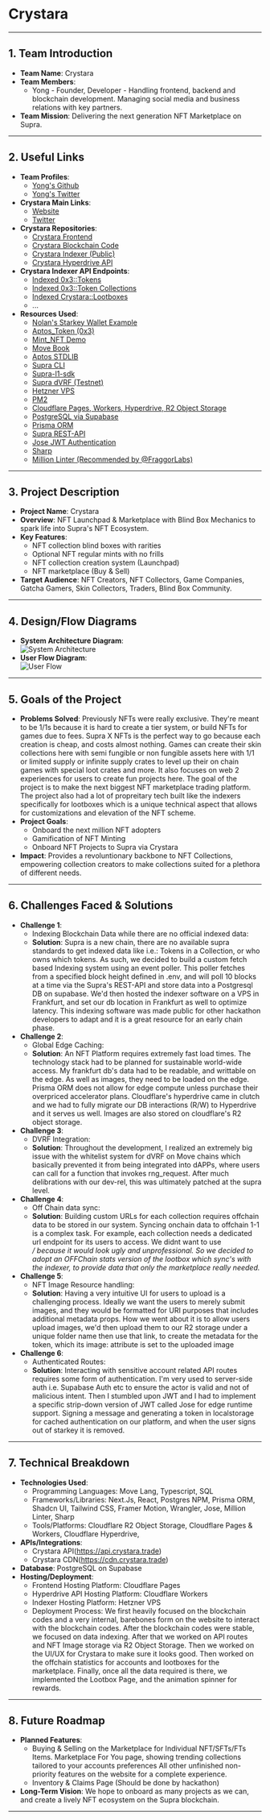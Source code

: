 # Crystara

---

## 1. Team Introduction
- **Team Name**: Crystara
- **Team Members**:
  - Yong - Founder, Developer - Handling frontend, backend and blockchain development. Managing social media and business relations with key partners.
- **Team Mission**: Delivering the next generation NFT Marketplace on Supra. 

---

## 2. Useful Links
- **Team Profiles**:
  - [Yong's Github](https://github.com/tyhh00)
  - [Yong's Twitter](https://x.com/tyhho0)
- **Crystara Main Links**:
  - [Website](https://crystara.trade/)
  - [Twitter](https://x.com/CrystaraMarkets)
- **Crystara Repositories**:
  - [Crystara Frontend](https://github.com/tyhh00/BlindBox_ProductionSite)
  - [Crystara Blockchain Code](https://github.com/tyhh00/BlindBoxMarketplaceV1)
  - [Crystara Indexer (Public)](https://github.com/tyhh00/Crystara_Indexer)
  - [Crystara Hyperdrive API](https://github.com/tyhh00/crystara-hyperdriver)
- **Crystara Indexer API Endpoints**:
  - [Indexed 0x3::Tokens](https://api.crystara.trade/api/tokens)
  - [Indexed 0x3::Token Collections](https://api.crystara.trade/api/token-collections)
  - [Indexed Crystara::Lootboxes](https://api.crystara.trade/api/lootboxes)
  - ...
- **Resources Used**:
  - [Nolan's Starkey Wallet Example](https://github.com/nolan-supra/starkey-demo/tree/main)
  - [Aptos_Token (0x3)](https://github.com/Entropy-Foundation/aptos-core/blob/dev/aptos-move/framework/aptos-token-objects/sources/aptos_token.move)
  - [Mint_NFT Demo](https://github.com/aptos-labs/aptos-core/blob/main/aptos-move/move-examples/mint_nft/2-Using-Resource-Account/sources/create_nft_with_resource_account.move)
  - [Move Book](https://move-book.com/reference/introduction.html)
  - [Aptos STDLIB](https://github.com/Entropy-Foundation/aptos-core/tree/dev/aptos-move/framework/aptos-stdlib)
  - [Supra CLI](https://docs.supra.com/move/cli-commands)
  - [Supra-l1-sdk](https://github.com/Entropy-Foundation/supra-l1-sdk/tree/master)
  - [Supra dVRF (Testnet)](https://github.com/Entropy-Foundation/vrf-interface)
  - [Hetzner VPS](https://www.hetzner.com/)
  - [PM2](https://www.npmjs.com/package/pm2)
  - [Cloudflare Pages, Workers, Hyperdrive, R2 Object Storage](https://workers.cloudflare.com/built-with/collections/Pages/)
  - [PostgreSQL via Supabase](https://supabase.com/)
  - [Prisma ORM](https://www.prisma.io/)
  - [Supra REST-API](https://docs.supra.com/move/rest-api)
  - [Jose JWT Authentication](https://www.npmjs.com/package/jose)
  - [Sharp](https://www.npmjs.com/package/sharp)
  - [Million Linter (Recommended by @FraggorLabs)](https://www.npmjs.com/package/@million/lint)

---

## 3. Project Description
- **Project Name**: Crystara
- **Overview**: NFT Launchpad & Marketplace with Blind Box Mechanics to spark life into Supra's NFT Ecosystem.
- **Key Features**:
  - NFT collection blind boxes with rarities
  - Optional NFT regular mints with no frills 
  - NFT collection creation system (Launchpad)
  - NFT marketplace (Buy & Sell)
- **Target Audience**: NFT Creators, NFT Collectors, Game Companies, Gatcha Gamers, Skin Collectors, Traders, Blind Box Community.

---

## 4. Design/Flow Diagrams
- **System Architecture Diagram**:  
  ![System Architecture](https://imgur.com/a/eUPanH4)
- **User Flow Diagram**:  
  ![User Flow](https://imgur.com/sVn3avf)

---

## 5. Goals of the Project
- **Problems Solved**: Previously NFTs were really exclusive. They're meant to be 1/1s because it is hard to create a tier system, or build NFTs for games due to fees. Supra X NFTs is the perfect way to go because each creation is cheap, and costs almost nothing. Games can create their skin collections here with semi fungible or non fungible assets here with 1/1 or limited supply or infinite supply crates to level up their on chain games with special loot crates and more. It also focuses on web 2 experiences for users to create fun projects here. The goal of the project is to make the next biggest NFT marketplace trading platform. The project also had a lot of propreitary tech built like the indexers specifically for lootboxes which is a unique technical aspect that allows for customizations and elevation of the NFT scheme.
- **Project Goals**:
  - Onboard the next million NFT adopters
  - Gamification of NFT Minting
  - Onboard NFT Projects to Supra via Crystara
- **Impact**: Provides a revoluntionary backbone to NFT Collections, empowering collection creators to make collections suited for a plethora of different needs.

---

## 6. Challenges Faced & Solutions
- **Challenge 1**:  
  - Indexing Blockchain Data while there are no official indexed data:  
  - **Solution**: Supra is a new chain, there are no available supra standards to get indexed data like i.e.: Tokens in a Collection, or who owns which tokens. As such, we decided to build a custom fetch based Indexing system using an event poller. This poller fetches from a specified block height defined in .env, and will poll 10 blocks at a time via the Supra's REST-API and store data into a Postgresql DB on supabase. We'd then hosted the indexer software on a VPS in Frankfurt, and set our db location in Frankfurt as well to optimize latency. This indexing software was made public for other hackathon developers to adapt and it is a great resource for an early chain phase.
- **Challenge 2**:  
  - Global Edge Caching: 
  - **Solution**: An NFT Platform requires extremely fast load times. The technology stack had to be planned for sustainable world-wide access. My frankfurt db's data had to be readable, and writtable on the edge. As well as images, they need to be loaded on the edge. Prisma ORM does not allow for edge compute unless purchase their overpriced accelerator plans. Cloudflare's hyperdrive came in clutch and we had to fully migrate our DB interactions (R/W) to Hyperdrive and it serves us well. Images are also stored on cloudflare's R2 object storage.
- **Challenge 3**:  
  - DVRF Integration: 
  - **Solution**: Throughout the development, I realized an extremely big issue with the whitelist system for dVRF on Move chains which basically prevented it from being integrated into dAPPs, where users can call for a function that invokes rng_request. After much delibrations with our dev-rel, this was ultimately patched at the supra level.
- **Challenge 4**:  
  - Off Chain data sync:
  - **Solution**: Building custom URLs for each collection requires offchain data to be stored in our system. Syncing onchain data to offchain 1-1 is a complex task. For example, each collection needs a dedicated url endpoint for its users to access. We didnt want to use <address> / <collectionName> because it would look ugly and unprofessional. So we decided to adopt an OFFChain stats version of the lootbox which sync's with the indexer, to provide data that only the marketplace really needed. 
- **Challenge 5**:  
  - NFT Image Resource handling:  
  - **Solution**: Having a very intuitive UI for users to upload is a challenging process. Ideally we want the users to merely submit images, and they would be formatted for URI purposes that includes additional metadata props. How we went about it is to allow users upload images, we'd then upload them to our R2 storage under a unique folder name then use that link, to create the metadata for the token, which its image: attribute is set to the uploaded image
- **Challenge 6**:  
  - Authenticated Routes: 
  - **Solution**: Interacting with sensitive account related API routes requires some form of authentication. I'm very used to server-side auth i.e. Supabase Auth etc to ensure the actor is valid and not of malicious intent. Then I stumbled upon JWT and I had to implement a specific strip-down version of JWT called Jose for edge runtime support. Signing a message and generating a token in localstorage for cached authentication on our platform, and when the user signs out of starkey it is removed.

---

## 7. Technical Breakdown
- **Technologies Used**:
  - Programming Languages: Move Lang, Typescript, SQL
  - Frameworks/Libraries: Next.Js, React, Postgres NPM, Prisma ORM, Shadcn UI, Tailwind CSS, Framer Motion, Wrangler, Jose, Million Linter, Sharp
  - Tools/Platforms: Cloudflare R2 Object Storage, Cloudflare Pages & Workers, Cloudflare Hyperdrive, 
- **APIs/Integrations**:
  - Crystara API(https://api.crystara.trade)
  - Crystara CDN(https://cdn.crystara.trade)
- **Database**: PostgreSQL on Supabase
- **Hosting/Deployment**:
  - Frontend Hosting Platform: Cloudflare Pages
  - Hyperdrive API Hosting Platform: Cloudflare Workers
  - Indexer Hosting Platform: Hetzner VPS
  - Deployment Process: We first heavily focused on the blockchain codes and a very internal, barebones form on the website to interact with the blockchain codes. After the blockchain codes were stable, we focused on data indexing. After that we worked on API routes and NFT Image storage via R2 Object Storage. Then we worked on the UI/UX for Crystara to make sure it looks good. Then worked on the offchain statistics for accounts and lootboxes for the marketplace. Finally, once all the data required is there, we implemented the Lootbox Page, and the animation spinner for rewards.

---

## 8. Future Roadmap
- **Planned Features**:
  - Buying & Selling on the Marketplace for Individual NFT/SFTs/FTs Items.
    Marketplace For You page, showing trending collections tailored to your accounts preferences
    All other unfinished non-priority features on the website for a complete experience.
  - Inventory & Claims Page (Should be done by hackathon)
- **Long-Term Vision**: We hope to onboard as many projects as we can, and create a lively NFT ecosystem on the Supra blockchain.



---

